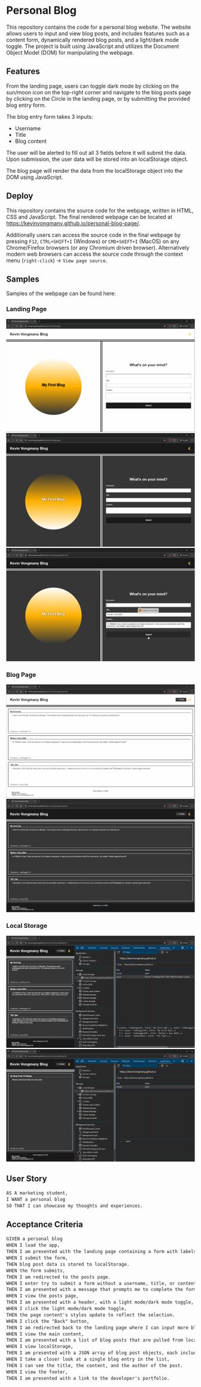 # Personal Blog

This repository contains the code for a personal blog website. The website allows users to input and view blog posts, and includes features such as a content form, dynamically rendered blog posts, and a light/dark mode toggle. The project is built using JavaScript and utilizes the Document Object Model (DOM) for manipulating the webpage. 

## Features

From the landing page, users can toggle dark mode by clicking on the sun/moon icon on the top-right corner and navigate to the blog posts page by clicking on the Circle in the landing page, or by submitting the provided blog entry form.

The blog entry form takes 3 inputs:
- Username
- Title
- Blog content

The user will be alerted to fill out all 3 fields before it will submit the data. Upon submission, the user data will be stored into an localStorage object.

The blog page will render the data from the localStorage object into the DOM using JavaScript.


## Deploy

This repository contains the source code for the webpage, written in HTML, CSS and JavaScript. The final rendered webpage can be located at https://kevinvongmany.github.io/personal-blog-page/. 

Additionally users can access the source code in the final webpage by pressing `F12`, `CTRL+SHIFT+I` (Windows) or `CMD+SHIFT+I` (MacOS) on any Chrome/Firefox browsers (or any Chromium driven browser). Alternatively modern web browsers can access the source code through the context menu (`right-click`) -> `View page source`.

## Samples
Samples of the webpage can be found here:

### Landing Page
![The landing page with Dark Mode disabled](docs/landing-page-light.png)
![The landing page with Dark Mode enabled](docs/landing-page-dark.png)
![Submission form giving an error if one input field is empty](docs/submission-form-alert.png)

### Blog Page
![The blog page with Dark Mode disabled](docs/blog-page-light.png)
![The blog page with Dark Mode enabled](docs/blog-page-dark.png)

### Local Storage
![localStorage showing the dark mode setting and forms object](docs/localstorage-example.png)
![Blog page displaying default content if no entries are entered](docs/localstorage-forms-empty.png)

## User Story

```md
AS A marketing student,
I WANT a personal blog
SO THAT I can showcase my thoughts and experiences.
```

## Acceptance Criteria

```md
GIVEN a personal blog
WHEN I load the app,
THEN I am presented with the landing page containing a form with labels and inputs for username, blog title, and blog content.
WHEN I submit the form,
THEN blog post data is stored to localStorage.
WHEN the form submits,
THEN I am redirected to the posts page.
WHEN I enter try to submit a form without a username, title, or content,
THEN I am presented with a message that prompts me to complete the form.
WHEN I view the posts page,
THEN I am presented with a header, with a light mode/dark mode toggle, and a "Back" button.
WHEN I click the light mode/dark mode toggle,
THEN the page content's styles update to reflect the selection.
WHEN I click the "Back" button,
THEN I am redirected back to the landing page where I can input more blog entries.
WHEN I view the main content,
THEN I am presented with a list of blog posts that are pulled from localStorage.
WHEN I view localStorage,
THEN I am presented with a JSON array of blog post objects, each including the post author's username, title of the post, and post's content.
WHEN I take a closer look at a single blog entry in the list,
THEN I can see the title, the content, and the author of the post.
WHEN I view the footer,
THEN I am presented with a link to the developer's portfolio.
```

